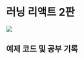 # 러닝 리액트 2판
<img src="http://image.kyobobook.co.kr/images/book/xlarge/494/x9791162244494.jpg">

## 예제 코드 및 공부 기록